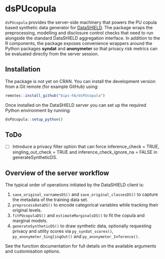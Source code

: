 # dsPUcopula

`dsPUcopula` provides the server-side machinery that powers the PU copula based
synthetic data generator for [DataSHIELD](https://www.datashield.org/). The
package wraps the preprocessing, modelling and disclosure control checks that
need to run alongside the standard DataSHIELD aggregation interface. In
addition to the R components, the package exposes convenience wrappers around
the Python packages **syndat** and **anonymeter** so that privacy risk metrics
can be evaluated directly from the server session.

## Installation

The package is not yet on CRAN. You can install the development version from a
Git remote (for example GitHub) using:

```r
remotes::install_github("bips-hb/dsPUcopula")
```

Once installed on the DataSHIELD server you can set up the required Python
environment by running:

```r
dsPUcopula::setup_python()
```

## ToDo

- [ ] Introduce a privacy filter option that can force inference_check = TRUE, singling_out_check = TRUE and inference_check_ignore_na = FALSE in generateSyntheticDS.

## Overview of the server workflow

The typical order of operations initiated by the DataSHIELD client is:

1. `save_original_varnamesDS()` and `save_original_classesDS()` to capture the
   metadata of the training data set.
2. `preprocessDataDS()` to encode categorical variables while tracking their
   original levels.
3. `fitPUcopulaDS()` and `estimateMarginalsDS()` to fit the copula and marginal
   models.
4. `generateSyntheticDS()` to draw synthetic data, optionally requesting privacy
   and utility scores via `py_syndat_scores()`,
   `py_anonymeter_SinglingOut()` and `py_anonymeter_Inference()`.

See the function documentation for full details on the available arguments and
customisation options.
